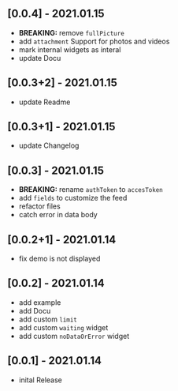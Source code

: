 ## [0.0.4] - 2021.01.15
* **BREAKING:** remove `fullPicture`
* add `attachment` Support for photos and videos
* mark internal widgets as interal
* update Docu
## [0.0.3+2] - 2021.01.15
* update Readme
## [0.0.3+1] - 2021.01.15
* update Changelog
## [0.0.3] - 2021.01.15
* **BREAKING:** rename `authToken` to `accesToken`
* add `fields` to customize the feed
* refactor files
* catch error in data body
## [0.0.2+1] - 2021.01.14
* fix demo is not displayed

## [0.0.2] - 2021.01.14
* add example
* add Docu
* add custom `limit`
* add custom `waiting` widget
* add custom `noDataOrError` widget

## [0.0.1] - 2021.01.14
* inital Release
